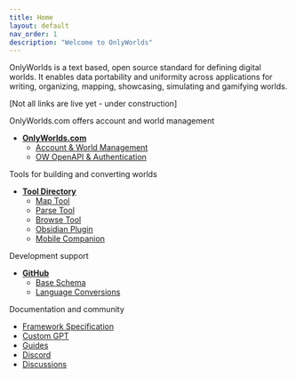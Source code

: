 ```yaml
---
title: Home
layout: default
nav_order: 1
description: "Welcome to OnlyWorlds"
---
```

 

OnlyWorlds is a text based, open source standard for defining digital worlds. It enables data portability and uniformity across applications for writing, organizing, mapping, showcasing, simulating and gamifying worlds.  

[Not all links are live yet - under construction]

OnlyWorlds.com offers account and world management

- [**OnlyWorlds.com**](https://onlyworlds.com)
  - [Account & World Management](https://onlywords.pythonanywhere.com/worlds/)
  - [OW OpenAPI & Authentication](https://onlyworlds.com/api/docs)

Tools for building and converting worlds

- [**Tool Directory**](../docs/tool-directory/)
  - [Map Tool](https://onlyworlds.com/map_tool/)
  - [Parse Tool](https://onlyworlds.com/parse_tool/)
  - [Browse Tool](https://onlyworlds.github.com/browse_tool/)
  - [Obsidian Plugin](https://github.com/OnlyWorlds/obsidian-plugin)
  - [Mobile Companion]()

Development support

- [**GitHub**](https://github.com/onlyworlds/onlyworlds)
  - [Base Schema](https://github.com/OnlyWorlds/OnlyWorlds/tree/main/schema)
  - [Language Conversions](https://github.com/OnlyWorlds/OnlyWorlds/tree/main/languages)

Documentation and community
 
- [Framework Specification](../docs/specification/)
- [Custom GPT](https://onlyworlds.com/custom_gpt/)
- [Guides](../docs/guides/)
- [Discord](https://discord.gg/twCjqvVBwb)
- [Discussions](https://github.com/OnlyWorlds/OnlyWorlds/discussions)

